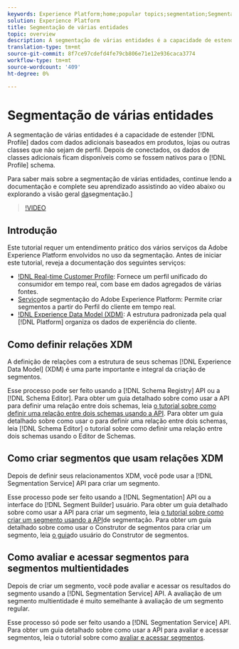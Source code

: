 ```yaml
---
keywords: Experience Platform;home;popular topics;segmentation;Segmentation;segment service;segments;Segments
solution: Experience Platform
title: Segmentação de várias entidades
topic: overview
description: A segmentação de várias entidades é a capacidade de estender os dados do Perfil com dados adicionais baseados em produtos, lojas ou outras classes que não sejam perfis. Depois de conectados, os dados de classes adicionais ficam disponíveis como se fossem nativos para o schema do Perfil.
translation-type: tm+mt
source-git-commit: 8f7ce97cdefd4fe79cb806e71e12e936caca3774
workflow-type: tm+mt
source-wordcount: '409'
ht-degree: 0%

---
```



# Segmentação de várias entidades

A segmentação de várias entidades é a capacidade de estender [!DNL Profile] dados com dados adicionais baseados em produtos, lojas ou outras classes que não sejam de perfil. Depois de conectados, os dados de classes adicionais ficam disponíveis como se fossem nativos para o [!DNL Profile] schema.

Para saber mais sobre a segmentação de várias entidades, continue lendo a documentação e complete seu aprendizado assistindo ao vídeo abaixo ou explorando a visão geral [da](./home.md)segmentação.]

>[!VIDEO](https://video.tv.adobe.com/v/28947?quality=12&learn=on)

## Introdução

Este tutorial requer um entendimento prático dos vários serviços da Adobe Experience Platform envolvidos no uso da segmentação. Antes de iniciar este tutorial, reveja a documentação dos seguintes serviços:

- [!DNL Real-time Customer Profile](../profile/home.md): Fornece um perfil unificado do consumidor em tempo real, com base em dados agregados de várias fontes.
- [Serviço](./home.md)de segmentação do Adobe Experience Platform: Permite criar segmentos a partir do Perfil do cliente em tempo real.
- [!DNL Experience Data Model (XDM)](../xdm/home.md): A estrutura padronizada pela qual [!DNL Platform] organiza os dados de experiência do cliente.

## Como definir relações XDM

A definição de relações com a estrutura de seus schemas [!DNL Experience Data Model] (XDM) é uma parte importante e integral da criação de segmentos.

Esse processo pode ser feito usando a [!DNL Schema Registry] API ou a [!DNL Schema Editor]. Para obter um guia detalhado sobre como usar a API para definir uma relação entre dois schemas, leia [o tutorial sobre como definir uma relação entre dois schemas usando a API](../xdm/tutorials/relationship-api.md). Para obter um guia detalhado sobre como usar o para definir uma relação entre dois schemas, leia [!DNL Schema Editor] o tutorial sobre como definir uma relação entre dois schemas usando o Editor [](../xdm/tutorials/relationship-ui.md)de Schemas.

## Como criar segmentos que usam relações XDM

Depois de definir seus relacionamentos XDM, você pode usar a [!DNL Segmentation Service] API para criar um segmento.

Esse processo pode ser feito usando a [!DNL Segmentation] API ou a interface do [!DNL Segment Builder] usuário. Para obter um guia detalhado sobre como usar a API para criar um segmento, leia [o tutorial sobre como criar um segmento usando a API](./tutorials/create-a-segment.md)de segmentação. Para obter um guia detalhado sobre como usar o Construtor de segmentos para criar um segmento, leia [o guia](./ui/overview.md)do usuário do Construtor de segmentos.

## Como avaliar e acessar segmentos para segmentos multientidades

Depois de criar um segmento, você pode avaliar e acessar os resultados do segmento usando a [!DNL Segmentation Service] API. A avaliação de um segmento multientidade é muito semelhante à avaliação de um segmento regular.

Esse processo só pode ser feito usando a [!DNL Segmentation Service] API. Para obter um guia detalhado sobre como usar a API para avaliar e acessar segmentos, leia o tutorial sobre como [avaliar e acessar segmentos](./tutorials/evaluate-a-segment.md).